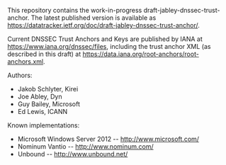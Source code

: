 This repository contains the work-in-progress
draft-jabley-dnssec-trust-anchor. The latest published version is available as
https://datatracker.ietf.org/doc/draft-jabley-dnssec-trust-anchor/.

Current DNSSEC Trust Anchors and Keys are published by IANA at
https://www.iana.org/dnssec/files, including the trust anchor XML (as described
in this draft) at https://data.iana.org/root-anchors/root-anchors.xml.

Authors:

- Jakob Schlyter, Kirei
- Joe Abley, Dyn
- Guy Bailey, Microsoft
- Ed Lewis, ICANN



Known implementations:

- Microsoft Windows Server 2012 -- http://www.microsoft.com/
- Nominum Vantio -- http://www.nominum.com/
- Unbound -- http://www.unbound.net/
